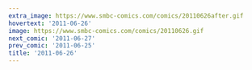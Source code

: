 ```yaml
---
extra_image: https://www.smbc-comics.com/comics/20110626after.gif
hovertext: '2011-06-26'
image: https://www.smbc-comics.com/comics/20110626.gif
next_comic: '2011-06-27'
prev_comic: '2011-06-25'
title: '2011-06-26'
---
```


